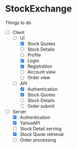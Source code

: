 # StockExchange




Things to do

- [ ] Client
  - [ ] UI
    - [x] Stock Quotes
    - [ ] Stock Details
    - [ ] Profile
    - [x] Login
    - [x] Registration
    - [ ] Account view
    - [ ] Order view
  - [ ] API
    - [x] Authentication
    - [x] Stock Quotes
    - [ ] Stock Details
    - [ ] Order submit
- [ ] Server
  - [x] Authentication
  - [x] YahooAPI
  - [ ] Stock Detail serving
  - [x] Stock Quote retrieval
  - [ ] Order processing